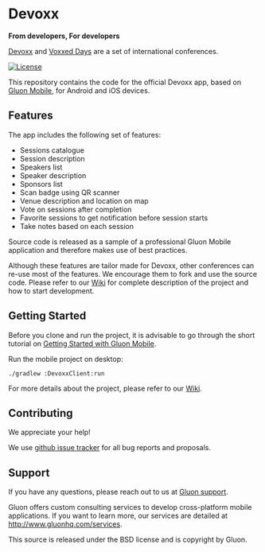 # Devoxx

**From developers, For developers**

[Devoxx](https://beta.devoxx.com/) and [Voxxed Days](https://beta.voxxeddays.com) are a set of international conferences.

[![License](https://img.shields.io/badge/License-BSD%203--Clause-blue.svg)](https://opensource.org/licenses/BSD-3-Clause)

This repository contains the code for the official Devoxx app, based on [Gluon Mobile](http://gluonhq.com/products/mobile/),
for Android and iOS devices.

## Features

The app includes the following set of features:

* Sessions catalogue
* Session description
* Speakers list
* Speaker description
* Sponsors list
* Scan badge using QR scanner
* Venue description and location on map
* Vote on sessions after completion
* Favorite sessions to get notification before session starts
* Take notes based on each session

Source code is released as a sample of a professional Gluon Mobile application and therefore makes use of best practices.

Although these features are tailor made for Devoxx, other conferences
can re-use most of the features. We encourage them to fork and use the source code.
Please refer to our [Wiki](https://github.com/devoxx/MyDevoxxGluon/wiki)
for complete description of the project and how to start development.

## Getting Started

Before you clone and run the project, it is advisable to go through the short tutorial on
[Getting Started with Gluon Mobile](http://docs.gluonhq.com/getting-started/).

Run the mobile project on desktop:

```
./gradlew :DevoxxClient:run
```

For more details about the project, please refer to our [Wiki](https://github.com/devoxx/MyDevoxxGluon/wiki).


## Contributing

We appreciate your help!

We use [github issue tracker](https://github.com/devoxx/MyDevoxxGluon/issues)
for all bug reports and proposals.

## Support

If you have any questions, please reach out to us at [Gluon support](http://www.gluonhq.com/support).

Gluon offers custom consulting services to develop cross-platform mobile applications.
If you want to learn more, our services are detailed at http://www.gluonhq.com/services.

This source is released under the BSD license and is copyright by Gluon.
